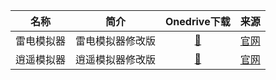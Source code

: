 |    名称    |       简介       |                         Onedrive下载                         |              来源              |
| :--------: | :--------------: | :----------------------------------------------------------: | :----------------------------: |
| 雷电模拟器 | 雷电模拟器修改版 | [🔰](https://tny6h-my.sharepoint.com/:f:/g/personal/jinmingyang_tny6h_onmicrosoft_com/Esh4uz5dzdhFo6hpqrSJ-oMBg1_Ia3cr1E968unLekf9zA?e=KUumtp) | [官网](https://www.ldmnq.com/) |
| 逍遥模拟器 | 逍遥模拟器修改版 | [🔰](https://tny6h-my.sharepoint.com/:f:/g/personal/jinmingyang_tny6h_onmicrosoft_com/Ei7RlenLmKxKjUkAzDFDQNYB73pmQqlp0HdRLb3hgb8kzw?e=8fjW8P) |  [官网](https://www.xyaz.cn/)  |

